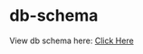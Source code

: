 # db-schema

View db schema here: [Click Here](https://viewer.diagrams.net/?tags=%7B%7D&highlight=0000ff&edit=_blank&layers=1&nav=1&title=Untitled%20Diagram.drawio#R7Ztdc5s4FIZ%2FjS%2Bd4Tv2Zb687TbpZp3ubPfKo4BsawqICnlt99evBJIBCRziFuMde6aZoiPpANLDq6MDHth30eY3ApLlEw5gOLCMYDOw7weWZY5GDvuPW7a5xb62c8OCoEA0Kgwv6AcURkNYVyiAaaUhxTikKKkafRzH0KcVGyAEr6vN5jisnjUBC6gZXnwQ6ta%2FUUCXuXXkGoX9A0SLpTyzaYiaCMjGwpAuQYDXFRPc0AmOqbjEZ0giEMOYsponQL5BMnAflpTyO70ZWBP2b85bXy0wXoQQJCi98nHEzH7KmkzmIEIhH%2BaSo1vhiJ3OfhjYdwRjmh9FmzsY8rmS05Bf06ShdjcOhPtt0cF4sNPPeP6VOj%2B%2BR6Zv%2Ff7n7Wro5l7%2BBeFKjO9faX51bHzoVg56ukZRyO5gYN%2F6SxQGj2CLV%2FysKQX%2BN1m6XWKCfrARASGrMpmBVRMqGGIzVG7xwnsyM7cSvIoDGIhOfExFH9ORZXEtRuaU4G%2B7ybd4f5iy9s9yKIyd6RGkVF6KnG1eG4B0mZ2PF0CIFjE79llvdu%2FMQHxxfn769RJR%2BJIAnxvW7KHit0EjeYtiACGhcNM4M%2BZuvtlzCXEEKdmyJrKDxE8%2Bko4orwvAzZGwLUtwW5JtIIhd7HwXILADwcI7uPA0LlaMi9nHYGB5IOJDEL%2BmSXb7xpD9PX%2FSK7yQM%2FHKaPIW%2FGiOSEpnMYigXheCxioYARTq5gSk6RqToKZmiWM4jFfRKydZrSWYgaTyLREI4ZzuCLvDIWY43Mc4A3%2BOwlAxpYwKFC8es173jsIuJ5NzgZh43YgTUJxIOMHrjmiCKaClMkNHYvte0pqfch0%2FgZvbkjbT7Yo209Rwe4LxaviRwuiiRUfVIntc1SLPclvSMe6MDquWjkyMCvFRHnOOzgzJFpNPWZjCjzAOBFdql2nhsWj%2FAdMsgPqSPZ661hDkw1nCpHEVI3puumI2sPReYXE6Q8fW0PmDBJcAp2dROYEAx3Q0MjAno9CMOlXJgqAaVcmDZoPWi8S0rosUloY%2BAaB1VhgiNhPbIQgCBkA64JFjrSbp5vz2KKqNsTYJ26vBYCZP0NCO4U5X6dnJnH3q8ZO%2Bjctk7hJAHV%2FrPLeF1o2Pq3X6bi4Xg2qQVCd4iiYW8pXxlTYHRhGP0Gr6ZXH9I0ppc9fvKxBTRLdnJzPv36bVcdShzFxrHE0hU4UVATy1NRFL2kVujpk7ctT9Wv%2Bh1UjH5A2VWcdSZdrHVPXZounsRoZGelWWGaqraMgxTWcEUCYdZ6dE16ce8Iw1xJ7BNsoy7Bf5OWa0Y1flxzR7j3akAJbYSHI2Woc6SphTl3zOHdJtUpcUErVnulsan3gYY%2BnZ5lJW8CIfx5QPNXqxa%2Bjw6ugYdUaHnm3OtklvZ5s%2F1wYkPqBwgfmF6cmc1CcooQjH56YRTVjs0YhaCuyuKLD1jIo2RzBYQPl0wmzHOoUh4NP5UNRoE1AaPxgHN%2FyLCFZ8mLIJ%2FIKfQLytqAIffLhB9Kvswo7%2F4fYreyzL95tSw%2FttqfAMCWLjwR%2Ft3BazsflaLuS%2BLFksXGWlbbmkOsvHgw%2FC%2FoefjRleER%2FuGW2Rn2CSuYB7lxanHpsyJ0YdJ9JIsgn6t3rFdfCIczxjlH39IfC2vKpcOeqLi%2FxORS%2Br9C2G4shWHNmqo3woNEcZy7sb%2Fwm89YxQ73gzpL3rCuLjsfduxH81lf3BpiyNjrritWVNyxCojrpmTU8HTCAMXnkQdIm2jhltDU1lt%2BZ6bXfyXmcLrb6Tnws69m%2FXal%2BqldORTenlw97h%2BTjK0wtvfeWUv7g7r3Auf8R%2FPl9kdkWZowf1Ha930b6lbmhcGaZbDefYGB4czpnSXRHSGaOd4cSDOrshX3CsddY2FVFUP2Rqu9A6iiNHddTxQuvoH7v0H9RVIHf3I74HZ88Z9YyzfKvxv%2BNZi%2FcO5dk9cuDo6J%2Fo9M4zQ9PyKkw7zvhw4eYLgWVWUTdHvaPutETd7HuL9Kuk2%2B1buk8%2B3dRSurPIRgXa9voGuq12558anw7QnprgPBRoV3XUNdAnmGCqAm3ukk0H6rbhVDG3neu%2BMbdbYp6%2FIu0xRFG%2FkVPTC61DFMWRpTrqGnP9iygd84JSsa0vIayQ2pCft9nMHoBWKWhRd5vW%2B18e%2FEpQrbagNujxz%2FKn%2FODOO5i%2F0RuOGvhjQIBtqVnCG6TNF%2Bwpcn5d%2Fa0nO8g9toSbFYvfnebNix8L2w%2F%2FAQ%3D%3D)
